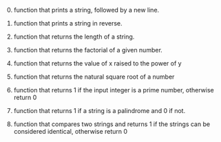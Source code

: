 0. function that prints a string, followed by a new line.

1. function that prints a string in reverse.

2. function that returns the length of a string.

3. function that returns the factorial of a given number.

4. function that returns the value of x raised to the power of y

5. function that returns the natural square root of a number

6. function that returns 1 if the input integer is a prime number, otherwise return 0

7. function that returns 1 if a string is a palindrome and 0 if not.

8. function that compares two strings and returns 1 if the strings can be considered identical, otherwise return 0			

